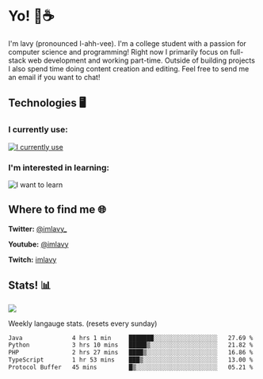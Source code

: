 # Yo! 🦊☕

I'm lavy (pronounced l-ahh-vee). I'm a college student with a passion for computer science and programming! Right now I primarily focus on full-stack web development and working part-time. Outside of building projects I also spend time doing content creation and editing. Feel free to send me an email if you want to chat!


## Technologies 🖥️

### I currently use:
[![I currently use](https://skillicons.dev/icons?i=ts,react,nextjs,nodejs,python,django,svelte,aws,emotion,electron,vite,styledcomponents,vercel,figma,github,vscode,mongo,docker,linux,ps,pr,ae&perline=8)](https://skillicons.dev)
### I'm interested in learning:
![I want to learn](https://skillicons.dev/icons?i=graphql,apollo,nginx,redis,threejs,supabase,astro&perline=8)

## Where to find me 🌐

**Twitter:** [@imlavy_](https://twitter.com/@imlavy_)

**Youtube:** [@imlavy](https://youtube.com/@imlavy)

**Twitch:** [imlavy](https://twitch.tv/imlavy)

## Stats! 📊
[![](https://visitcount.itsvg.in/api?id=lavyyy&icon=0&color=11)](https://visitcount.itsvg.in)

Weekly langauge stats. (resets every sunday)
<!--START_SECTION:waka-->

```txt
Java              4 hrs 1 min     ███████░░░░░░░░░░░░░░░░░░   27.69 %
Python            3 hrs 10 mins   █████▒░░░░░░░░░░░░░░░░░░░   21.82 %
PHP               2 hrs 27 mins   ████▒░░░░░░░░░░░░░░░░░░░░   16.86 %
TypeScript        1 hr 53 mins    ███▒░░░░░░░░░░░░░░░░░░░░░   13.00 %
Protocol Buffer   45 mins         █▒░░░░░░░░░░░░░░░░░░░░░░░   05.21 %
```

<!--END_SECTION:waka-->

